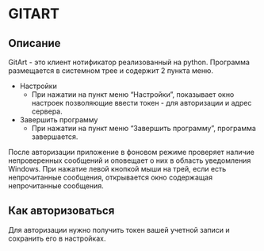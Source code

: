 # GITART
## Описание
GitArt - это клиент нотификатор реализованный на python. Программа размещается в системном трее и содержит 2 пункта меню.
* Настройки
  * При нажатии на пункт меню “Настройки”, показывает окно настроек позволяющие ввести токен - для авторизации и адрес сервера.
* Завершить программу
  * При нажатии на пункт меню “Завершить программу”, программа завершается.

После авторизации приложение в фоновом режиме проверяет наличие непроверенных сообщений и оповещает о них в область уведомления Windows. При нажатие левой кнопкой мыши на трей, если есть непрочитанные сообщения, открывается окно содержащая непрочитанные сообщения.
## Как авторизоваться
Для авторизации нужно получить токен вашей учетной записи и сохранить его в настройках.
